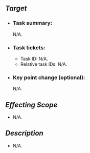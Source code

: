[//]: # (The target why you modify something.)
## _Target_

[//]: # (The summary what you did or your target.)
* ### Task summary:

    N/A.

[//]: # (The task ID in ClickUp [project: https://app.clickup.com/9018752317/v/f/90183126979/90182605225] which maps this change.)
* ### Task tickets:

    * Task ID: N/A.
    * Relative task IDs: N/A.

[//]: # (The key changes like demonstration, as-is & to-be, etc. for reviewers could be faster understand what it changes)
* ### Key point change (optional):

    N/A.


[//]: # (What's the scope in project it would affect with your modify? The format could refer to previous one section.)
## _Effecting Scope_

* N/A.


[//]: # (the brief of major changes what your modify ...)
## _Description_

* N/A.
